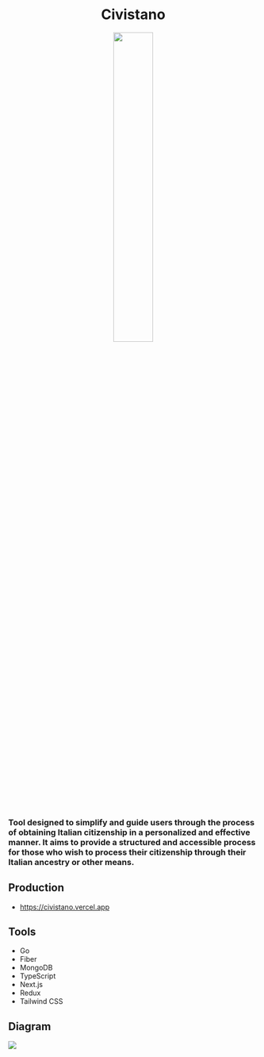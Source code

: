 <h1 align="center">Civistano</h1>
<div align="center">
  <img src="https://res.cloudinary.com/projects-emanuek/image/upload/v1737044520/adaptive-icon_r7gope.png" width="40%" />
</div>

<h3>Tool designed to simplify and guide users through the process of obtaining Italian citizenship in a personalized and effective manner. It aims to provide a structured and accessible process for those who wish to process their citizenship through their Italian ancestry or other means.</h3>

## Production ##

- https://civistano.vercel.app

## Tools ##
  
- Go
- Fiber
- MongoDB
- TypeScript
- Next.js
- Redux
- Tailwind CSS

## Diagram ##

<img src="https://res.cloudinary.com/projects-emanuek/image/upload/v1737049214/civistano_jz0iul.png" />
